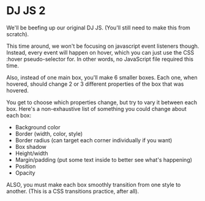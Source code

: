 # DJ JS 2

We'll be beefing up our original DJ JS. (You'll still need to make this from scratch).

This time around, we won't be focusing on javascript event listeners though. Instead, every event will happen on hover, which you can just use the CSS :hover pseudo-selector for. In other words, no JavaScript file required this time.

Also, instead of one main box, you'll make 6 smaller boxes. Each one, when hovered, should change 2 or 3 different properties of the box that was hovered.

You get to choose which properties change, but try to vary it between each box. Here's a non-exhaustive list of something you could change about each box:

* Background color
* Border (width, color, style)
* Border radius (can target each corner individually if you want)
* Box shadow
* Height/width
* Margin/padding (put some text inside to better see what's happening)
* Position
* Opacity

ALSO, you must make each box smoothly transition from one style to another. (This is a CSS transitions practice, after all).


